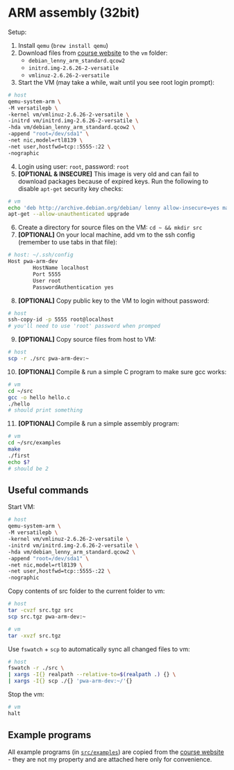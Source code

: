 # ARM assembly (32bit)

Setup:

1. Install `qemu` (`brew install qemu`)
2. Download files from [course website](https://students.mimuw.edu.pl/~zbyszek/asm/qemu) to the `vm` folder:
   - `debian_lenny_arm_standard.qcow2`
   - `initrd.img-2.6.26-2-versatile`
   - `vmlinuz-2.6.26-2-versatile`
3. Start the VM (may take a while, wait until you see root login prompt):

```bash
# host
qemu-system-arm \
-M versatilepb \
-kernel vm/vmlinuz-2.6.26-2-versatile \
-initrd vm/initrd.img-2.6.26-2-versatile \
-hda vm/debian_lenny_arm_standard.qcow2 \
-append "root=/dev/sda1" \
-net nic,model=rtl8139 \
-net user,hostfwd=tcp::5555-:22 \
-nographic
```

4. Login using user: `root`, password: `root`
5. **[OPTIONAL & INSECURE]** This image is very old and can fail to download packages because of expired keys.
   Run the following to disable `apt-get` security key checks:

```bash
# vm
echo 'deb http://archive.debian.org/debian/ lenny allow-insecure=yes main' > /etc/apt/sources.list
apt-get --allow-unauthenticated upgrade
```

6. Create a directory for source files on the VM: `cd ~ && mkdir src`
7. **[OPTIONAL]** On your local machine, add vm to the ssh config (remember to use tabs in that file):

```bash
# host: ~/.ssh/config
Host pwa-arm-dev
        HostName localhost
        Port 5555
        User root
        PasswordAuthentication yes
```

8. **[OPTIONAL]** Copy public key to the VM to login without password:

```bash
# host
ssh-copy-id -p 5555 root@localhost
# you'll need to use 'root' password when promped
```

9. **[OPTIONAL]** Copy source files from host to VM:

```bash
# host
scp -r ./src pwa-arm-dev:~
```

10. **[OPTIONAL]** Compile & run a simple C program to make sure gcc works:

```bash
# vm
cd ~/src
gcc -o hello hello.c
./hello
# should print something
```

11. **[OPTIONAL]** Compile & run a simple assembly program:

```bash
# vm
cd ~/src/examples
make
./first
echo $?
# should be 2
```

## Useful commands

Start VM:

```bash
# host
qemu-system-arm \
-M versatilepb \
-kernel vm/vmlinuz-2.6.26-2-versatile \
-initrd vm/initrd.img-2.6.26-2-versatile \
-hda vm/debian_lenny_arm_standard.qcow2 \
-append "root=/dev/sda1" \
-net nic,model=rtl8139 \
-net user,hostfwd=tcp::5555-:22 \
-nographic
```

Copy contents of src folder to the current folder to vm:

```bash
# host
tar -cvzf src.tgz src
scp src.tgz pwa-arm-dev:~

# vm
tar -xvzf src.tgz
```

Use `fswatch` + `scp` to automatically sync all changed files to vm:

```bash
# host
fswatch -r ./src \
| xargs -I{} realpath --relative-to=$(realpath .) {} \
| xargs -I{} scp ./{} 'pwa-arm-dev:~/'{}
```

Stop the vm:

```bash
# vm
halt
```

## Example programs

All example programs (in [`src/examples`](src/examples)) are copied from
the [course website](https://students.mimuw.edu.pl/~zbyszek/asm/progarm) -
they are not my property and are attached here only for convenience.
